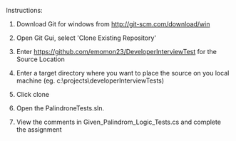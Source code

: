 Instructions:

1. Download Git for windows from http://git-scm.com/download/win
2. Open Git Gui, select 'Clone Existing Repository'
3. Enter https://github.com/emomon23/DeveloperInterviewTest for the Source Location
4. Enter a target directory where you want to place the source on you local machine (eg. c:\projects\developerInterviewTests)
5. Click clone

6. Open the PalindroneTests.sln.  
7. View the comments in Given_Palindrom_Logic_Tests.cs and complete the assignment
